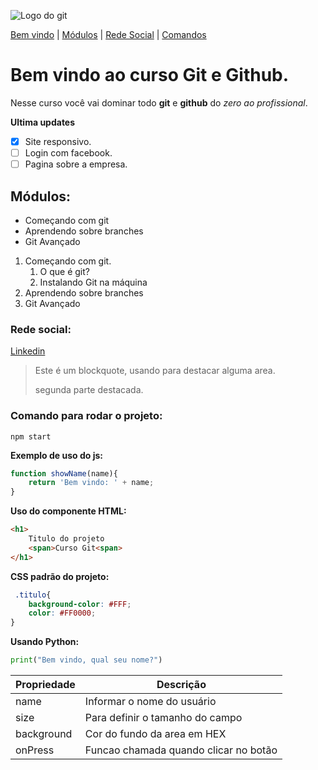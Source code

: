 ![Logo do git](https://encrypted-tbn0.gstatic.com/images?q=tbn:ANd9GcRi5MvcOwvHWdojj2G2kzIAJbcy8ALxe3mSAw&usqp=CAU)

[Bem vindo](#bem-vindo-ao-curso-git-e-github) |
[Módulos](#módulos) |
[Rede Social](#rede-social) |
[Comandos](#comando-para-rodar-o-projeto)

# Bem vindo ao curso Git e Github.
Nesse curso você vai dominar todo **git** e **github** do _zero ao profissional_.

**Ultima updates**
- [x] Site responsivo.
- [ ] Login com facebook.
- [ ] Pagina sobre a empresa.

## Módulos:
* Começando com git
* Aprendendo sobre branches
* Git Avançado

1. Começando com git.
    1. O que é git?
    2. Instalando Git na máquina
2. Aprendendo sobre branches
3. Git Avançado

### Rede social:
[Linkedin](https://www.linkedin.com/in/leandrosilvaserpa/)


>Este é um blockquote, usando para destacar alguma area.
>
>segunda parte destacada.


### Comando para rodar o projeto:

```
npm start
```
**Exemplo de uso do js:**

```js
function showName(name){
    return 'Bem vindo: ' + name;
}
```

**Uso do componente HTML:**

```html
<h1>
    Titulo do projeto
    <span>Curso Git<span>
</h1>
```

**CSS padrão do projeto:**

```css
 .titulo{
    background-color: #FFF;
    color: #FF0000;
}
```

**Usando Python:**
```py
print("Bem vindo, qual seu nome?")
```

Propriedade | Descrição 
----------- | --------
name | Informar o nome do usuário
size | Para definir o tamanho do campo
background | Cor do fundo da area em HEX
onPress | Funcao chamada quando clicar no botão